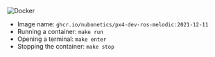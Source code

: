 ![Docker](https://github.com/nubonetics/Containers/workflows/Docker/badge.svg)

- Image name: `ghcr.io/nubonetics/px4-dev-ros-melodic:2021-12-11`
- Running a container: `make run`
- Opening a terminal: `make enter`
- Stopping the container: `make stop`
